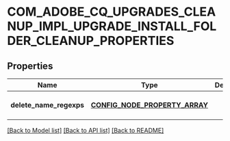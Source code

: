 # COM_ADOBE_CQ_UPGRADES_CLEANUP_IMPL_UPGRADE_INSTALL_FOLDER_CLEANUP_PROPERTIES

## Properties
Name | Type | Description | Notes
------------ | ------------- | ------------- | -------------
**delete_name_regexps** | [**CONFIG_NODE_PROPERTY_ARRAY**](configNodePropertyArray.md) |  | [optional] [default to null]

[[Back to Model list]](../README.md#documentation-for-models) [[Back to API list]](../README.md#documentation-for-api-endpoints) [[Back to README]](../README.md)


